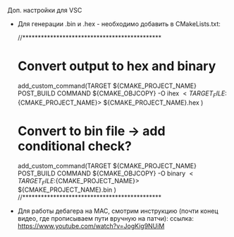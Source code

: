 Доп. настройки для VSC

- Для генерации .bin и .hex - необходимо добавить в CMakeLists.txt:

  //*********************************************
  # Convert output to hex and binary
  add_custom_command(TARGET ${CMAKE_PROJECT_NAME} POST_BUILD
    COMMAND ${CMAKE_OBJCOPY} -O ihex $<TARGET_FILE:${CMAKE_PROJECT_NAME}> ${CMAKE_PROJECT_NAME}.hex
    )

  # Convert to bin file -> add conditional check?
  add_custom_command(TARGET ${CMAKE_PROJECT_NAME} POST_BUILD
    COMMAND ${CMAKE_OBJCOPY} -O binary $<TARGET_FILE:${CMAKE_PROJECT_NAME}> ${CMAKE_PROJECT_NAME}.bin
  )
  //*********************************************
  
- Для работы дебагера на MAC, смотрим инструкцию (почти конец видео, где прописываем пути вручную на патчи):
  ссылка: https://www.youtube.com/watch?v=JogKig9NUiM
